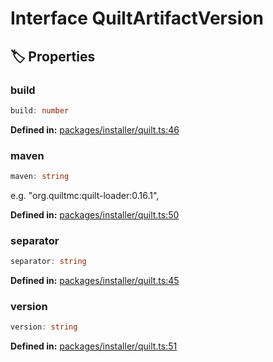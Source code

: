 # Interface QuiltArtifactVersion

## 🏷️ Properties

### build

```ts
build: number
```
<p style="font-size: 14px; color: var(--vp-c-text-2)">
<strong>Defined in:</strong> <a href="https://github.com/voxelum/minecraft-launcher-core-node/blob/master/packages/installer/quilt.ts#L46" target="_blank" rel="noreferrer">packages/installer/quilt.ts:46</a>
</p>


### maven

```ts
maven: string
```
e.g. "org.quiltmc:quilt-loader:0.16.1",
<p style="font-size: 14px; color: var(--vp-c-text-2)">
<strong>Defined in:</strong> <a href="https://github.com/voxelum/minecraft-launcher-core-node/blob/master/packages/installer/quilt.ts#L50" target="_blank" rel="noreferrer">packages/installer/quilt.ts:50</a>
</p>


### separator

```ts
separator: string
```
<p style="font-size: 14px; color: var(--vp-c-text-2)">
<strong>Defined in:</strong> <a href="https://github.com/voxelum/minecraft-launcher-core-node/blob/master/packages/installer/quilt.ts#L45" target="_blank" rel="noreferrer">packages/installer/quilt.ts:45</a>
</p>


### version

```ts
version: string
```
<p style="font-size: 14px; color: var(--vp-c-text-2)">
<strong>Defined in:</strong> <a href="https://github.com/voxelum/minecraft-launcher-core-node/blob/master/packages/installer/quilt.ts#L51" target="_blank" rel="noreferrer">packages/installer/quilt.ts:51</a>
</p>


